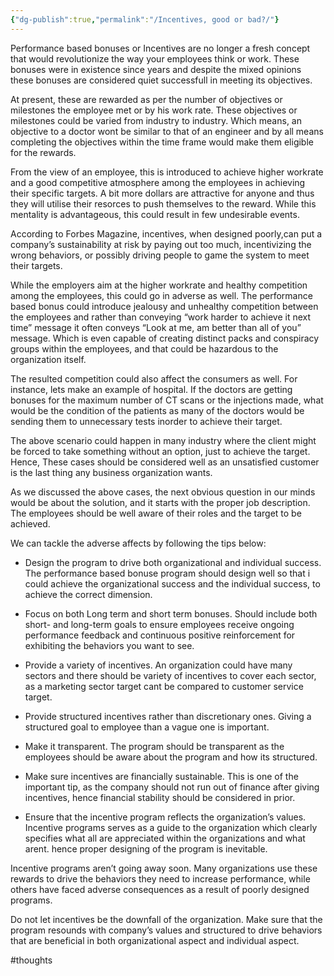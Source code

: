 ```yaml
---
{"dg-publish":true,"permalink":"/Incentives, good or bad?/"}
---
```




Performance based bonuses or Incentives are no longer a fresh concept that would revolutionize the way your employees think or work. These bonuses were in existence since years and despite the mixed opinions these bonuses are considered quiet successfull in meeting its objectives.

At present, these are rewarded as per the number of objectives or milestones the employee met or by his work rate. These objectives or milestones could be varied from industry to industry. Which means, an objective to a doctor wont be similar to that of an engineer and by all means completing the objectives within the time frame would make them eligible for the rewards.

From the view of an employee, this is introduced to achieve higher workrate and a good competitive atmosphere among the employees in achieving their specific targets. A bit more dollars are attractive for anyone and thus they will utilise their resorces to push themselves to the reward. While this mentality is advantageous, this could result in few undesirable events.

According to Forbes Magazine, incentives, when designed poorly,can put a company’s sustainability at risk by paying out too much, incentivizing the wrong behaviors, or possibly driving people to game the system to meet their targets.

While the employers aim at the higher workrate and healthy competition among the employees, this could go in adverse as well. The performance based bonus could introduce jealousy and unhealthy competition between the employees and rather than conveying “work harder to achieve it next time” message it often conveys “Look at me, am better than all of you” message. Which is even capable of creating distinct packs and conspiracy groups within the employees, and that could be hazardous to the organization itself.

The resulted competition could also affect the consumers as well. For instance, lets make an example of hospital. If the doctors are getting bonuses for the maximum number of CT scans or the injections made, what would be the condition of the patients as many of the doctors would be sending them to unnecessary tests inorder to achieve their target.

The above scenario could happen in many industry where the client might be forced to take something without an option, just to achieve the target. Hence, These cases should be considered well as an unsatisfied customer is the last thing any business organization wants.

As we discussed the above cases, the next obvious question in our minds would be about the solution, and it starts with the proper job description. The employees should be well aware of their roles and the target to be achieved.

We can tackle the adverse affects by following the tips below:

- Design the program to drive both organizational and individual success.
		The performance based bonuse program should design well so that i could achieve the organizational success and the individual success, to achieve the correct dimension.

- Focus on both Long term and short term bonuses.
		Should include both short- and long-term goals to ensure employees receive ongoing performance feedback and continuous positive reinforcement for exhibiting the behaviors you want to see.

- Provide a variety of incentives.
		An organization could have many sectors and there should be variety of incentives to cover each sector, as a marketing sector target cant be compared to customer service target.

- Provide structured incentives rather than discretionary ones.
		Giving a structured goal to employee than a vague one is important.

- Make it transparent.
		The program should be transparent as the employees should be aware about the program and how its structured.

- Make sure incentives are financially sustainable.
		This is one of the important tip, as the company should not run out of finance after giving incentives, hence financial stability should be considered in prior.

- Ensure that the incentive program reflects the organization’s values.
		Incentive programs serves as a guide to the organization which clearly specifies what all are appreciated within the organizations and what arent. hence proper designing of the program is inevitable.

Incentive programs aren’t going away soon. Many organizations use these rewards to drive the behaviors they need to increase performance, while others have faced adverse consequences as a result of poorly designed programs.

Do not let incentives be the downfall of the organization. Make sure that the program resounds with company’s values and structured to drive behaviors that are beneficial in both organizational aspect and individual aspect.

#thoughts 